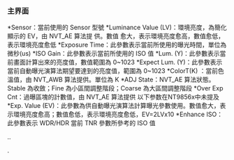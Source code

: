 ### 主界面
*Sensor：當前使用的  Sensor 型號
*Luminance Value (LV)：環境亮度，為簡化顯示的  EV，由  NVT_AE 算法提 供。數值 愈大，表示環境亮度愈高，數值愈低，表示環境亮度愈低
*Exposure Time：此參數表示當前所使用的曝光時間，單位為微秒(us)
*ISO Gain：此參數表示當前所使用的    ISO  值
*Lum. (Y)：此參數表示當前畫面計算出來的亮度值，數值範圍為  0~1023
*Expect Lum. (Y)：此參數表示當前自動曝光演算法期望要達到的亮度值，範圍為 0~1023
*ColorT(K) ：當前色溫值，由  NVT_AWB 算法提供。單位為  K
*ADJ State：NVT_AE 算法狀態。Stable 為收斂；Fine 為小區間調整階段；Coarse 為大區間調整階段
*Over Exp Cnt：過曝區塊的計數值，由  NVT_AE 算法提供
以下参数在NT9856x中未提及
*Exp. Value (EV)：此參數為供自動曝光演算法計算曝光參數使用。數值愈大，表示環境亮度愈高；數值愈低，表示環境亮度愈低，EV=2LVx10
*Enhance ISO：此參數表示 WDR/HDR 當前 TNR 參數所參考的 ISO 值





..


.




